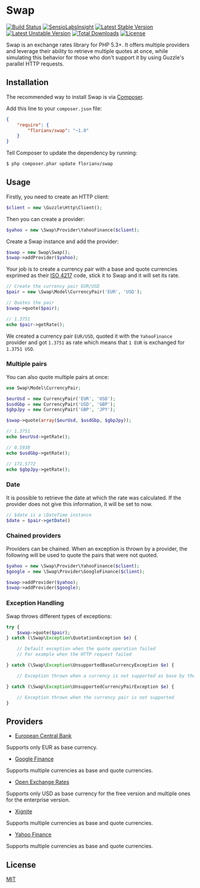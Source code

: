 Swap
====

[![Build Status](https://travis-ci.org/florianv/swap.svg?branch=master)](https://travis-ci.org/florianv/swap)
[![SensioLabsInsight](https://insight.sensiolabs.com/projects/6f546245-569b-4b1b-b520-44e4864380fb/mini.png)](https://insight.sensiolabs.com/projects/6f546245-569b-4b1b-b520-44e4864380fb)
[![Latest Stable Version](https://poser.pugx.org/florianv/swap/v/stable.png)](https://packagist.org/packages/florianv/swap)
[![Latest Unstable Version](https://poser.pugx.org/florianv/swap/v/unstable.png)](https://packagist.org/packages/florianv/swap)
[![Total Downloads](https://poser.pugx.org/florianv/swap/downloads.png)](https://packagist.org/packages/florianv/swap)
[![License](https://poser.pugx.org/florianv/swap/license.png)](https://packagist.org/packages/florianv/swap)

Swap is an exchange rates library for PHP 5.3+. It offers multiple providers and leverage their ability
to retrieve multiple quotes at once, while simulating this behavior for those who don't support it
by using Guzzle's parallel HTTP requests.

## Installation

The recommended way to install Swap is via [Composer](https://getcomposer.org).

Add this line to your `composer.json` file:

```json
{
    "require": {
        "florianv/swap": "~1.0"
    }
}
```

Tell Composer to update the dependency by running:

```bash
$ php composer.phar update florianv/swap
```

## Usage

Firstly, you need to create an HTTP client:

```php
$client = new \Guzzle\Http\Client();
```

Then you can create a provider:

```php
$yahoo = new \Swap\Provider\YahooFinance($client);
```

Create a Swap instance and add the provider:

```php
$swap = new Swap\Swap();
$swap->addProvider($yahoo);
```

Your job is to create a currency pair with a base and quote currencies exprimed as their
[ISO 4217](http://fr.wikipedia.org/wiki/ISO_4217) code, stick it to Swap and it will set its rate.

```php
// Create the currency pair EUR/USD
$pair = new \Swap\Model\CurrencyPair('EUR', 'USD');

// Quotes the pair
$swap->quote($pair);

// 1.3751
echo $pair->getRate();
```

We created a currency pair `EUR/USD`, quoted it with the `YahooFinance` provider and got `1.3751` as rate
which means that `1 EUR` is exchanged for `1.3751 USD`.

### Multiple pairs

You can also quote multiple pairs at once:

```php
use Swap\Model\CurrencyPair;

$eurUsd = new CurrencyPair('EUR', 'USD');
$usdGbp = new CurrencyPair('USD', 'GBP');
$gbpJpy = new CurrencyPair('GBP', 'JPY');

$swap->quote(array($eurUsd, $usdGbp, $gbpJpy));

// 1.3751
echo $eurUsd->getRate();

// 0.5938
echo $usdGbp->getRate();

// 171.5772
echo $gbpJpy->getRate();
```

### Date

It is possible to retrieve the date at which the rate was calculated. If the provider does not give
this information, it will be set to now.

```php
// $date is a \DateTime instance
$date = $pair->getDate()
```

### Chained providers

Providers can be chained. When an exception is thrown by a provider, the following will be used
to quote the pairs that were not quoted.

```php
$yahoo = new \Swap\Provider\YahooFinance($client);
$google = new \Swap\Provider\GoogleFinance($client);

$swap->addProvider($yahoo);
$swap->addProvider($google);
```

### Exception Handling

Swap throws different types of exceptions:

```php
try {
    $swap->quote($pair);
} catch (\Swap\Exception\QuotationException $e) {

    // Default exception when the quote operation failed
    // For example when the HTTP request failed

} catch (\Swap\Exception\UnsupportedBaseCurrencyException $e) {

    // Exception thrown when a currency is not supported as base by the provider

} catch (\Swap\Exception\UnsupportedCurrencyPairException $e) {

    // Exception thrown when the currency pair is not supported
}
```

## Providers

- [European Central Bank](http://www.ecb.europa.eu/home/html/index.en.html)

Supports only EUR as base currency.

- [Google Finance](http://www.google.com/finance)

Supports multiple currencies as base and quote currencies.

- [Open Exchange Rates](https://openexchangerates.org)

Supports only USD as base currency for the free version and multiple ones for the enterprise version.

- [Xignite](https://www.xignite.com)

Supports multiple currencies as base and quote currencies.

- [Yahoo Finance](https://fr.finance.yahoo.com)

Supports multiple currencies as base and quote currencies.

## License

[MIT](https://github.com/florianv/swap/blob/master/LICENSE)
